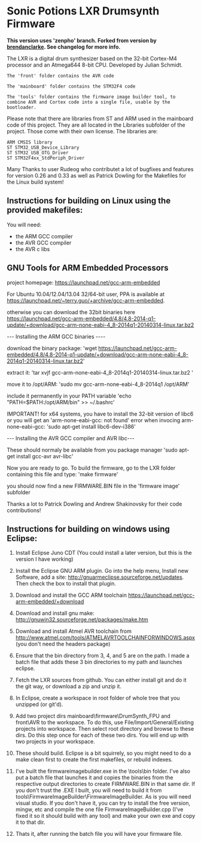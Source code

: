 Sonic Potions LXR Drumsynth Firmware
====================================
**This version uses 'zenpho' branch. Forked from version by [brendanclarke](http://github.com/brendanclarke/LXR/tree/custom-develop-patload-envmod). See changelog for more info.**

The LXR is a digital drum synthesizer based on the 32-bit Cortex-M4 processor and an Atmega644 8-bit CPU. Developed by Julian Schmidt.

    The 'front' folder contains the AVR code

    The 'mainboard' folder contains the STM32F4 code

    The 'tools' folder contains the firmware image builder tool, to combine AVR and Cortex code into a single file, usable by the bootloader.

Please note that there are libraries from ST and ARM used in the mainboard code of this project. They are all located in the Libraries subfolder of the project. Those come with their own license. The libraries are:

    ARM CMSIS library
    ST STM32_USB_Device_Library
    ST STM32_USB_OTG_Driver
    ST STM32F4xx_StdPeriph_Driver

	

Many Thanks to user Rudeog who contributet a lot of bugfixes and features for version 0.26 and 0.33 as well as Patrick Dowling for the Makefiles for the Linux build system!



Instructions for building on Linux using the provided makefiles:
----------------------------------------------------------------
You will need:
- the ARM GCC compiler 
- the AVR GCC compiler 
- the AVR c libs


 
GNU Tools for ARM Embedded Processors 
-------------------------------------
project homepage: https://launchpad.net/gcc-arm-embedded


For Ubuntu 10.04/12.04/13.04 32/64-bit user, PPA is available at https://launchpad.net/~terry.guo/+archive/gcc-arm-embedded.

otherwise you can download the 32bit binaries here
https://launchpad.net/gcc-arm-embedded/4.8/4.8-2014-q1-update/+download/gcc-arm-none-eabi-4_8-2014q1-20140314-linux.tar.bz2


--- Installing the ARM GCC binaries ----

download the binary package:
'wget https://launchpad.net/gcc-arm-embedded/4.8/4.8-2014-q1-update/+download/gcc-arm-none-eabi-4_8-2014q1-20140314-linux.tar.bz2'

extract it:
'tar xvjf gcc-arm-none-eabi-4_8-2014q1-20140314-linux.tar.bz2 '

move it to /opt/ARM:
'sudo mv gcc-arm-none-eabi-4_8-2014q1 /opt/ARM'

include it permanently in your PATH variable
'echo "PATH=$PATH:/opt/ARM/bin" >> ~/.bashrc'

IMPORTANT!
for x64 systems, you have to install the 32-bit version of libc6 or you will get an 'arm-none-eabi-gcc: not found' error when invocing arm-none-eabi-gcc:
'sudo apt-get install libc6-dev-i386'



--- Installing the AVR GCC compiler and AVR libc---

These should normaly be available from you package manager
'sudo apt-get install gcc-avr avr-libc'


Now you are ready to go.
To build the firmware, go to the LXR folder containing this file and type:
'make firmware'

you should now find a new FIRMWARE.BIN file in the 'firmware image' subfolder


Thanks a lot to Patrick Dowling and Andrew Shakinovsky for their code contributions!

Instructions for building on windows using Eclipse:
---------------------------------------------------

1.  Install Eclipse Juno CDT (You could install a later version, but this is the version I have working)

2.  Install the Eclipse GNU ARM plugin. Go into the help menu, Install new Software, add a site: http://gnuarmeclipse.sourceforge.net/updates. Then check the box to install that plugin.

3.  Download and install the GCC ARM toolchain https://launchpad.net/gcc-arm-embedded/+download

4.  Download and install gnu make: http://gnuwin32.sourceforge.net/packages/make.htm

5.  Download and install Atmel AVR toolchain from http://www.atmel.com/tools/ATMELAVRTOOLCHAINFORWINDOWS.aspx (you don't need the headers package)

6.  Ensure that the bin directory from 3, 4, and 5 are on the path. I made a batch file that adds these 3 bin directories to my path and launches eclipse.

7.  Fetch the LXR sources from github. You can either install git and do it the git way, or download a zip and unzip it.

8.  In Eclipse, create a workspace in root folder of whole tree that you unzipped (or git'd).

9.  Add two project dirs mainboard\firmware\DrumSynth_FPU and front\AVR to the workspace. To do this, use File/Import/General/Existing projects into workspace. Then select root directory and browse to these dirs. Do this step once for each of these two dirs. You will end up with two projects in your workspace.

10.  These should build. Eclipse is a bit squirrely, so you might need to do a make clean first to create the first makefiles, or rebuild indexes.

11.  I've built the firmwareimagebuilder.exe in the \tools\bin folder. I've also put a batch file that launches it and copies the binaries from the respective output directories to create FIRMWARE.BIN in that same dir. If you don't trust the .EXE I built, you will need to build it from tools\FirmwareImageBuilder\FirmwareImageBuilder. As is you will need visual studio. If you don't have it, you can try to install the free version, mingw, etc and compile the one file FirmwareImageBuilder.cpp (I've fixed it so it should build with any tool) and make your own exe and copy it to that dir.

12.  Thats it, after running the batch file you will have your firmware file. 
